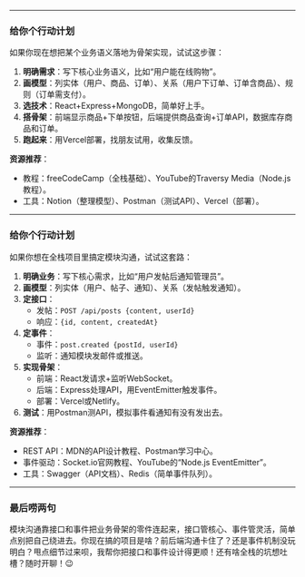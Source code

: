 
---

### 给你个行动计划
如果你现在想把某个业务语义落地为骨架实现，试试这步骤：
1. **明确需求**：写下核心业务语义，比如“用户能在线购物”。
2. **画模型**：列实体（用户、商品、订单）、关系（用户下订单、订单含商品）、规则（订单需支付）。
3. **选技术**：React+Express+MongoDB，简单好上手。
4. **搭骨架**：前端显示商品+下单按钮，后端提供商品查询+订单API，数据库存商品和订单。
5. **跑起来**：用Vercel部署，找朋友试用，收集反馈。

**资源推荐**：
- 教程：freeCodeCamp（全栈基础）、YouTube的Traversy Media（Node.js教程）。
- 工具：Notion（整理模型）、Postman（测试API）、Vercel（部署）。

---

### 给你个行动计划
如果你想在全栈项目里搞定模块沟通，试试这套路：
1. **明确业务**：写下核心需求，比如“用户发帖后通知管理员”。
2. **画模型**：列实体（用户、帖子、通知）、关系（发帖触发通知）。
3. **定接口**：
   - 发帖：`POST /api/posts {content, userId}`
   - 响应：`{id, content, createdAt}`
4. **定事件**：
   - 事件：`post.created {postId, userId}`
   - 监听：通知模块发邮件或推送。
5. **实现骨架**：
   - 前端：React发请求+监听WebSocket。
   - 后端：Express处理API，用EventEmitter触发事件。
   - 部署：Vercel或Netlify。
6. **测试**：用Postman测API，模拟事件看通知有没有发出去。

**资源推荐**：
- REST API：MDN的API设计教程、Postman学习中心。
- 事件驱动：Socket.io官网教程、YouTube的“Node.js EventEmitter”。
- 工具：Swagger（API文档）、Redis（简单事件队列）。

---

### 最后唠两句
模块沟通靠接口和事件把业务骨架的零件连起来，接口管核心、事件管灵活，简单点别把自己绕进去。你现在搞的项目是啥？前后端沟通卡住了？还是事件机制没玩明白？甩点细节过来呗，我帮你把接口和事件设计得更顺！还有啥全栈的坑想吐槽？随时开聊！😉